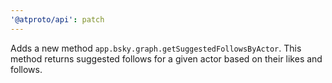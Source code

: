 ```yaml
---
'@atproto/api': patch
---
```


Adds a new method `app.bsky.graph.getSuggestedFollowsByActor`. This method
returns suggested follows for a given actor based on their likes and follows.
